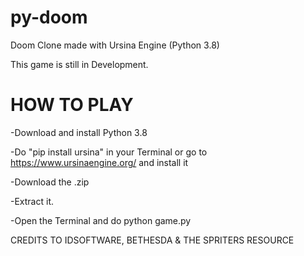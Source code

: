 # py-doom
Doom Clone made with Ursina Engine (Python 3.8)

This game is still in Development.

# HOW TO PLAY
-Download and install Python 3.8

-Do "pip install ursina" in your Terminal or go to https://www.ursinaengine.org/ and install it

-Download the .zip

-Extract it.

-Open the Terminal and do python game.py

CREDITS TO IDSOFTWARE, BETHESDA & THE SPRITERS RESOURCE
